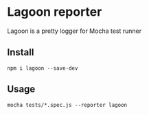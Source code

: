Lagoon reporter
===============

Lagoon is a pretty logger for Mocha test runner

## Install

```shell
npm i lagoon --save-dev
```

## Usage

```shell
mocha tests/*.spec.js --reporter lagoon
```
